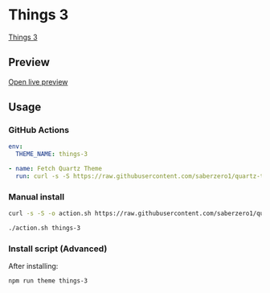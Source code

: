# Things 3

[Things 3](https://medium.com/@paralloid)

## Preview

[Open live preview](https://quartz-themes.github.io/things-3/)

## Usage

### GitHub Actions

```yaml
env:
  THEME_NAME: things-3
```

```yaml
- name: Fetch Quartz Theme
  run: curl -s -S https://raw.githubusercontent.com/saberzero1/quartz-themes/master/action.sh | bash -s -- $THEME_NAME
```

### Manual install

```bash
curl -s -S -o action.sh https://raw.githubusercontent.com/saberzero1/quartz-themes/master/action.sh

./action.sh things-3
```

### Install script (Advanced)

After installing:

```bash
npm run theme things-3
```
